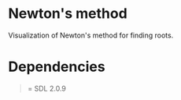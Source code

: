# Newton's method

Visualization of Newton's method for finding roots.

# Dependencies
>= SDL 2.0.9
